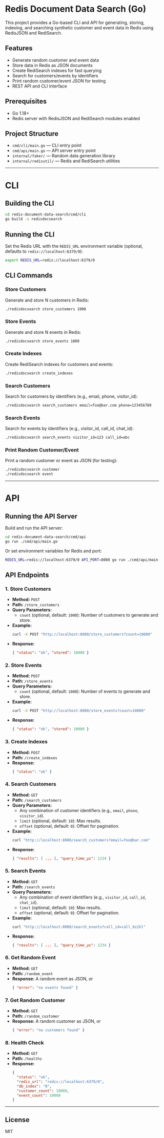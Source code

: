 # Redis Document Data Search (Go)

This project provides a Go-based CLI and API for generating, storing, indexing, and searching synthetic customer and event data in Redis using RedisJSON and RediSearch.

## Features
- Generate random customer and event data
- Store data in Redis as JSON documents
- Create RediSearch indexes for fast querying
- Search for customers/events by identifiers
- Print random customer/event JSON for testing
- REST API and CLI interface

## Prerequisites
- Go 1.18+
- Redis server with RedisJSON and RediSearch modules enabled

## Project Structure
- `cmd/cli/main.go` — CLI entry point
- `cmd/api/main.go` — API server entry point
- `internal/faker/` — Random data generation library
- `internal/redisutil/` — Redis and RediSearch utilities

---

# CLI

## Building the CLI

```sh
cd redis-document-data-search/cmd/cli
go build -o redisdocsearch
```

## Running the CLI

Set the Redis URL with the `REDIS_URL` environment variable (optional, defaults to `redis://localhost:6379/0`):

```sh
export REDIS_URL=redis://localhost:6379/0
```

## CLI Commands

### Store Customers
Generate and store N customers in Redis:
```sh
./redisdocsearch store_customers 1000
```

### Store Events
Generate and store N events in Redis:
```sh
./redisdocsearch store_events 1000
```

### Create Indexes
Create RediSearch indexes for customers and events:
```sh
./redisdocsearch create_indexes
```

### Search Customers
Search for customers by identifiers (e.g., email, phone, visitor_id):
```sh
./redisdocsearch search_customers email=foo@bar.com phone=123456789
```

### Search Events
Search for events by identifiers (e.g., visitor_id, call_id, chat_id):
```sh
./redisdocsearch search_events visitor_id=123 call_id=abc
```

### Print Random Customer/Event
Print a random customer or event as JSON (for testing):
```sh
./redisdocsearch customer
./redisdocsearch event
```

---

# API

## Running the API Server

Build and run the API server:

```sh
cd redis-document-data-search/cmd/api
go run ./cmd/api/main.go
```

Or set environment variables for Redis and port:

```sh
REDIS_URL=redis://localhost:6379/0 API_PORT=8080 go run ./cmd/api/main.go
```

## API Endpoints

### 1. Store Customers
- **Method:** `POST`
- **Path:** `/store_customers`
- **Query Parameters:**
  - `count` (optional, default: `1000`): Number of customers to generate and store.
- **Example:**
  ```sh
  curl -X POST "http://localhost:8080/store_customers?count=10000"
  ```
- **Response:**
  ```json
  { "status": "ok", "stored": 10000 }
  ```

### 2. Store Events
- **Method:** `POST`
- **Path:** `/store_events`
- **Query Parameters:**
  - `count` (optional, default: `1000`): Number of events to generate and store.
- **Example:**
  ```sh
  curl -X POST "http://localhost:8080/store_events?count=10000"
  ```
- **Response:**
  ```json
  { "status": "ok", "stored": 10000 }
  ```

### 3. Create Indexes
- **Method:** `POST`
- **Path:** `/create_indexes`
- **Response:**
  ```json
  { "status": "ok" }
  ```

### 4. Search Customers
- **Method:** `GET`
- **Path:** `/search_customers`
- **Query Parameters:**
  - Any combination of customer identifiers (e.g., `email`, `phone`, `visitor_id`).
  - `limit` (optional, default: `10`): Max results.
  - `offset` (optional, default: `0`): Offset for pagination.
- **Example:**
  ```sh
  curl "http://localhost:8080/search_customers?email=foo@bar.com"
  ```
- **Response:**
  ```json
  { "results": [ ... ], "query_time_μs": 1234 }
  ```

### 5. Search Events
- **Method:** `GET`
- **Path:** `/search_events`
- **Query Parameters:**
  - Any combination of event identifiers (e.g., `visitor_id`, `call_id`, `chat_id`).
  - `limit` (optional, default: `10`): Max results.
  - `offset` (optional, default: `0`): Offset for pagination.
- **Example:**
  ```sh
  curl "http://localhost:8080/search_events?call_id=call_6z2kl"
  ```
- **Response:**
  ```json
  { "results": [ ... ], "query_time_μs": 1234 }
  ```

### 6. Get Random Event
- **Method:** `GET`
- **Path:** `/random_event`
- **Response:**
  A random event as JSON, or
  ```json
  { "error": "no events found" }
  ```

### 7. Get Random Customer
- **Method:** `GET`
- **Path:** `/random_customer`
- **Response:**
  A random customer as JSON, or
  ```json
  { "error": "no customers found" }
  ```

### 8. Health Check
- **Method:** `GET`
- **Path:** `/healthz`
- **Response:**
  ```json
  {
    "status": "ok",
    "redis_url": "redis://localhost:6379/0",
    "db_index": "0",
    "customer_count": 10000,
    "event_count": 10000
  }
  ```

---

## License
MIT
